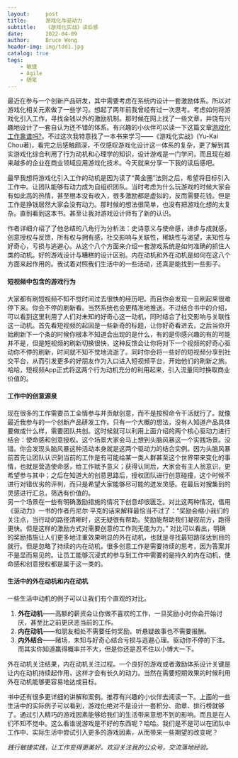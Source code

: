 ```yaml
---
layout:     post
title:      游戏化与驱动力
subtitle:   《游戏化实战》读后感
date:       2022-04-09
author:     Bruce Wong
header-img: img/tdd1.jpg
catalog: true
tags:
    - 敏捷
    - Agile
    - 随笔
---
```


最近在参与一个创新产品研发，其中需要考虑在系统内设计一套激励体系。所以对游戏化相关元素做了一些学习。想起了两年前我曾经有过一次思考。考虑如何将游戏化引入工作，寻找金钱以外的激励机制。那时候在网上找了一些文章，并饶有兴趣地设计了一套自认为还不错的体系。有兴趣的小伙伴可以读一下这篇文章[游戏化工作靠谱吗?](https://brucetalk.com/2020/06/26/work_like_game/)。不过这次我特意找了一本书来学习——《游戏化实战》(Yu-Kai Chou著)，看完之后感触颇深，不仅感叹游戏化设计这一体系的复杂，更了解到其实游戏化综合利用了行为动机和心理学的知识，设计游戏是一门学问，而且现在越来越多的企业在商业领域应用游戏化技术。今天就来分享一下我的读后感吧。  

最早我想将游戏化引入工作的动机是因为读了“黄金圈”法则之后，希望将目标引入工作中。让团队能够有动力成为自组织团队。当时考虑为什么玩游戏的时候大家会有如此高的热情，甚至根本没有收入，很多激励都是虚拟的，反而需要花钱。但是工作是挣钱居然大家会没有动力。那时候的想法很简单，也没有把游戏化想的太复杂。直到看到这本书。甚至让我对游戏设计师有了新的认识。  

作者详细介绍了了他总结的八角行为分析法：史诗意义与使命感，进步与成就感，创意授权与反馈，所有权与拥有感，社交影响与关联性，稀缺性与渴望，未知性与好奇心，亏损与逃避心。从这个八个方面来介绍一套游戏系统是如何准确的抓住人类的动机。好的游戏设计与糟糕的设计区别。内在动机和外在动机是如何在这八个方面来起作用的。我试着对照我们生活中的一些活动，还真是能找到一些影子。  

#### 短视频中包含的游戏行为  
大家都有刷短视频不知不觉时间过去很快的经历吧。而且你会发现一旦刷起来很难停下来。你会不停的刷新看。当然系统也会更精准地推送。不过结合书中的介绍，可以看到这里利用了人们对未知的好奇心这一动机，同时结合了社交影响与关联性这一动机。首先看短视频的起因是一些新奇的标题，让你好奇看进去，之后当你开始刷新下一个条的时候你根本不知道会出现的是什么，有的是你感兴趣的有的可能并不是，但是短视频的刷新切换很快，这种反馈会让你将对下一个视频的好奇心驱动你不停的刷新，时间就不知不觉地流逝了。同时你会将一些好的短视频分享到社交平台，从而引发更多的好朋友作为入口进入短视频平台，开始他们的刷新之旅。哈哈，短视频App正式将这两个行为动机充分的利用起来，引入流量同时换取商业价值的。

#### 工作中的创意源泉  
现在很多的工作需要员工全情参与并贡献创意，而不是按照命令干活就行了。就像最近我参与的一个创新产品研发工作。只有一个大概的想法，没有人知道产品具体要做成什么样，需要团队共创。这时候就可以利用上面介绍的两个核心驱动力进行结合：使命感和创意授权。这个场景大家会马上想到头脑风暴这一个实践场景。没错。你会发现头脑风暴这种活动本身就是这两个驱动力的结合实例。因为头脑风暴前首先让团队认识到当前的工作是有可能给某一类人群甚至这个世界带来变化的事情，也就是营造使命感，给工作赋予意义；获得认同后，大家会有主人翁意识，更希望参与其中；之后在知道大的创意思路后，授权团队进行创意碰撞，这个时候不进行对错优劣的评判，而只是希望大家能够尽可能的迸发灵感。在最后对搜集到的灵感进行汇总，筛选有价值的。  
另一个场景在一些有明确激励措施的情况下创意却很匮乏。对比这两种情况，借用《驱动力》一书的作者丹尼尔·平克的话来解释最恰当不过了：“奖励会缩小我们的关注点，当行动的路径清晰时，这无疑很有帮助。奖励能帮助我们凝视前方，跑得更快。但是这样的激励方式对需要创意的工作则无能为力。” 对比可以看出，明确的奖励措施让人们更多地注重效果明显的外在动机，也就是寻找最短路径达到目的就行。但是忽略了持续的内在动机，很多创意工作是需要持续的思考，因为答案并不是显而易见的。让员工能够沉浸式的参与到工作中需要的是持久的内在动机，使命感和创意授权都是属于这一类的。  

#### 生活中的外在动机和内在动机  
一些生活中动机的例子可以让我们有个直观的对比。  
1. **外在动机**——高额的薪资会让你做不喜欢的工作，一旦奖励小时你会开始讨厌，甚至比之前更厌恶当前的工作。  
2. **内在动机**——和朋友相处不需要任何奖励。听悬疑故事也不需要报酬。  
3. **内外结合**——赌场，未知与好奇心结合亏损与逃避心理。驱动你不停的下注。而其实你知道赢得概率并不大，但是你还是忍不住以小博大一下。  

外在动机关注结果，内在动机关注过程。一个良好的游戏或者激励体系设计关键是让内在动机持续起作用，这样才会有长久的动力。当然在需要短期效果的时候利用外在动机能够更容易地达成目标。  

书中还有很多更详细的讲解和案例。推荐有兴趣的小伙伴去阅读一下。上面的一些生活中的实际例子可以看到，游戏化绝对不是设计一套积分、勋章、排行榜就够了。通过引入精巧的游戏因素能够给我们的生活带来意想不到的影响。而且是在人们不知不觉中。这么看谁说游戏是不好的东西呢？哈哈。我们是不是可以在团队中工作中、实际生活中尝试引入更多的游戏因素，从而带来一些期望的改变呢？  

*践行敏捷实践，让工作变得更美好。欢迎关注我的公众号，交流落地经验。*
